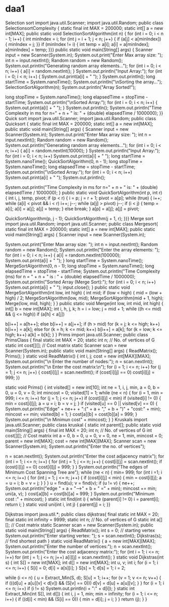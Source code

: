 # daa1
Selection sort
import java.util.Scanner;
import java.util.Random;
public class SelectionsortComplexity {
static final int MAX = 200000;
static int[] a = new int[MAX];
public static void SelectionSortAlgorithm(int n) {
for (int i = 0; i < n - 1; i++) {
int minIndex = i;
for (int j = i + 1; j < n; j++) {
if (a[j] < a[minIndex]) {
minIndex = j;
}}
if (minIndex != i) {
int temp = a[i];
a[i] = a[minIndex];
a[minIndex] = temp;
}}}
public static void main(String[] args) {
Scanner input = new Scanner(System.in);
System.out.print("Enter Max array size: ");
int n = input.nextInt();
Random random = new Random();
System.out.println("Generating random array elements...");
for (int i = 0; i < n; i++) {
a[i] = random.nextInt();
}
System.out.println("Input Array:");
for (int i = 0; i < n; i++) {
System.out.print(a[i] + " ");
}
System.out.println();
long startTime = System.nanoTime();
System.out.println("\nSorting the array...");
SelectionSortAlgorithm(n);
System.out.println("Array Sorted!");

long stopTime = System.nanoTime();
long elapsedTime = stopTime - startTime;
System.out.println("\nSorted Array:");
for (int i = 0; i < n; i++) {
System.out.print(a[i] + " ");
}
System.out.println();
System.out.println("Time Complexity in ms for n=" + n + " is: " + (double) elapsedTime / 1000000);
}}
Quick sort
import java.util.Scanner;
import java.util.Random;
public class Quicksort {
static final int MAX = 200000;
static int[] a = new int[MAX];
public static void main(String[] args) {
Scanner input = new Scanner(System.in);
System.out.print("Enter Max array size: ");
int n = input.nextInt();
Random random = new Random();
System.out.println("Generating random array elements...");
for (int i = 0; i < n; i++) {
a[i] = random.nextInt(10000);
}
System.out.println("Input Array:");
for (int i = 0; i < n; i++)
System.out.print(a[i] + " ");
long startTime = System.nanoTime();
QuickSortAlgorithm(0, n - 1);
long stopTime = System.nanoTime();
long elapsedTime = stopTime - startTime;
System.out.println("\nSorted Array:");
for (int i = 0; i < n; i++)
System.out.print(a[i] + " ");
System.out.println();

System.out.println("Time Complexity in ms for n=" + n + " is: " + (double) elapsedTime / 1000000);
}
public static void QuickSortAlgorithm(int p, int r) {
int i, j, temp, pivot;
if (p < r) {
i = p;
j = r + 1;
pivot = a[p];
while (true) {
i++;
while (a[i] < pivot && i < r)
i++;
j--;
while (a[j] > pivot)
j--;
if (i < j) {
temp = a[i];
a[i] = a[j];
a[j] = temp;
} else
break;
}
a[p] = a[j];
a[j] = pivot;

QuickSortAlgorithm(p, j - 1);
QuickSortAlgorithm(j + 1, r);
}}}
Merge sort
import java.util.Random;
import java.util.Scanner;
public class Mergesort{
static final int MAX = 200000;
static int[] a = new int[MAX];
public static void main(String[] args) {
Scanner input = new Scanner(System.in);

System.out.print("Enter Max array size: ");
int n = input.nextInt();
Random random = new Random();
System.out.println("Enter the array elements: ");
for (int i = 0; i < n; i++)
{
a[i] = random.nextInt(100000);
System.out.print(a[i] + " ");
}
long startTime = System.nanoTime();
MergeSortAlgorithm(0, n - 1);
long stopTime = System.nanoTime();
long elapsedTime = stopTime - startTime;
System.out.println("Time Complexity (ms) for n = " + n + " is : " +
(double) elapsedTime / 1000000);
System.out.println("Sorted Array (Merge Sort):");
for (int i = 0; i < n; i++)
System.out.print(a[i] + " ");
input.close();
}
public static void MergeSortAlgorithm(int low, int high) {
int mid;
if (low < high) {
mid = (low + high) / 2;
MergeSortAlgorithm(low, mid);
MergeSortAlgorithm(mid + 1, high);
Merge(low, mid, high);
}
}
public static void Merge(int low, int mid, int high) {
int[] b = new int[MAX];
int i, h, j, k;
h = i = low;
j = mid + 1;
while ((h <= mid) && (j <= high))
if (a[h] < a[j])

b[i++] = a[h++];
else
b[i++] = a[j++];
if (h > mid)
for (k = j; k <= high; k++)
b[i++] = a[k];
else
for (k = h; k <= mid; k++)
b[i++] = a[k];
for (k = low; k <= high; k++)
a[k] = b[k];
}
}
Prims
import java.util.Scanner;
public class PrimsClass {
final static int MAX = 20;
static int n; // No. of vertices of G
static int cost[][]; // Cost matrix
static Scanner scan = new Scanner(System.in);
public static void main(String[] args) {
ReadMatrix();
Prims();
}
static void ReadMatrix() {
int i, j;
cost = new int[MAX][MAX];
System.out.println("\n Enter the number of nodes:");
n = scan.nextInt();
System.out.println("\n Enter the cost matrix:\n");
for (i = 1; i <= n; i++)
for (j = 1; j <= n; j++) {
cost[i][j] = scan.nextInt();
if (cost[i][j] == 0)
cost[i][j] = 999;
}}

static void Prims() {
int visited[] = new int[10];
int ne = 1, i, j, min, a = 0, b = 0, u = 0, v = 0;
int mincost = 0;
visited[1] = 1;
while (ne < n) {
for (i = 1, min = 999; i <= n; i++)
for (j = 1; j <= n; j++)
if (cost[i][j] < min)
if (visited[i] != 0) {
min = cost[i][j];
a = u = i;
b = v = j;
}
if (visited[u] == 0 || visited[v] == 0) {
System.out.println("Edge" + ne++ + ":(" + a + "," + b + ")" + "cost:" + min);
mincost += min;
visited[b] = 1;
}
cost[a][b] = cost[b][a] = 999;
}
System.out.println("\n Minimun cost" + mincost);
}
}
Kruskals
import java.util.Scanner;
public class kruskal {
static int parent[];
public static void main(String[] args) {
final int MAX = 20;
int n; // No. of vertices of G
int cost[][]; // Cost matrix
int a = 0, b = 0, u = 0, v = 0, ne = 1, min, mincost = 0;
parent = new int[MAX]; cost = new int[MAX][MAX];
Scanner scan = new Scanner(System.in);
System.out.println("Enter the no. of vertices");

n = scan.nextInt();
System.out.println("Enter the cost adjacency matrix");
for (int i = 1; i <= n; i++) {
for (int j = 1; j <= n; j++) {
cost[i][j] = scan.nextInt();
if (cost[i][j] == 0)
cost[i][j] = 999;
}
}
System.out.println("The edges of Minimum Cost Spanning Tree are");
while (ne < n) {
min= 999;
for (int i =1; i <= n; i++) {
for (int j = 1; j <= n; j++) {
if (cost[i][j] < min) {
min = cost[i][j];
a = u = i; b = v = j; } } }
u = find(u); v = find(v);
if (u != v) {
ne++;
System.out.println("edge " + a + "-->" + b + " =" + min);
mincost += min;
uni(a, v); }
cost[a][b] = cost[b][a] = 999; }
System.out.println("Minimum cost :" + mincost);
}
static int find(int i)
{
while (parent[i] != 0)
i = parent[i];
return i;
}
static void uni(int i, int j)
{
parent[j] = i;
}}

Dijkstras
import java.util.*;
public class dijkstras{
final static int MAX = 20;
final static int infinity = 9999;
static int n; // No. of vertices of G
static int a[][]; // Cost matrix
static Scanner scan = new Scanner(System.in);
public static void main(String[] args) {
ReadMatrix();
int s = 0; // starting vertex
System.out.println("Enter starting vertex: ");
s = scan.nextInt();
Dijkstras(s); // find shortest path
}
static void ReadMatrix() {
a = new int[MAX][MAX];
System.out.println("Enter the number of vertices:");
n = scan.nextInt();
System.out.println("Enter the cost adjacency matrix:");
for (int i = 1; i <= n; i++)
for (int j = 1; j <= n; j++)
a[i][j] = scan.nextInt();
}
static void Dijkstras(int s) {
int S[] = new int[MAX];
int d[] = new int[MAX];
int u, v;
int i;
for (i = 1; i <= n; i++) {
S[i] = 0;
d[i] = a[s][i];
}
S[s] = 1;
d[s] = 1;
i = 2;

while (i <= n) {
u = Extract_Min(S, d);
S[u] = 1;
i++;
for (v = 1; v <= n; v++) {
if (((d[u] + a[u][v] < d[v]) && (S[v] == 0)))
d[v] = d[u] + a[u][v];
}
}
for (i = 1; i <= n; i++)
if (i != s)
System.out.println(i + ":" + d[i]);
}
static int Extract_Min(int S[], int d[]) {
int i, j = 1, min;
min = infinity;
for (i = 1; i <= n; i++) {
if ((d[i] < min) && (S[i] == 0)) {
min = d[i];
j = i;
}
}
return (j);
}
}
